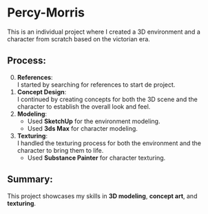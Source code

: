 # Percy-Morris
This is an individual project where I created a 3D environment and a character from scratch based on the victorian era.

## Process:
0. **References**:  
   I started by searching for references to start de project.
1. **Concept Design**:  
   I continued by creating concepts for both the 3D scene and the character to establish the overall look and feel.
2. **Modeling**:  
   - Used **SketchUp** for the environment modeling.  
   - Used **3ds Max** for character modeling.
3. **Texturing**:  
   I handled the texturing process for both the environment and the character to bring them to life.
   - Used **Substance Painter** for character texturing.

## Summary:
This project showcases my skills in **3D modeling**, **concept art**, and **texturing**.

